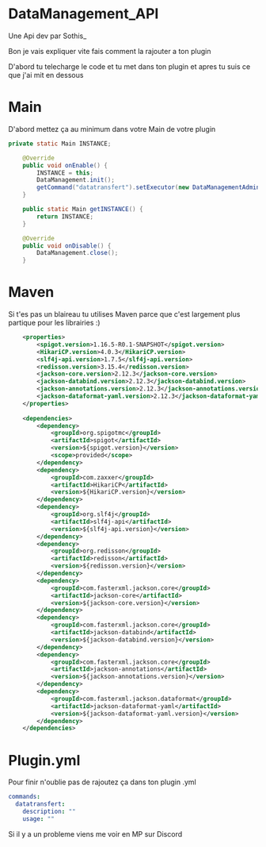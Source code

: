 # DataManagement_API
Une Api dev par Sothis_

Bon je vais expliquer vite fais comment la rajouter a ton plugin

D'abord tu telecharge le code et tu met dans ton plugin et apres tu suis ce que j'ai mit en dessous

# Main

D'abord mettez ça au minimum dans votre Main de votre plugin

```java
private static Main INSTANCE;

    @Override
    public void onEnable() {
        INSTANCE = this;
        DataManagement.init();
        getCommand("datatransfert").setExecutor(new DataManagementAdmin());
    }

    public static Main getINSTANCE() {
        return INSTANCE;
    }

    @Override
    public void onDisable() {
        DataManagement.close();
    }
```

# Maven

Si t'es pas un blaireau tu utilises Maven parce que c'est largement plus partique pour les librairies :)

```xml
    <properties>
        <spigot.version>1.16.5-R0.1-SNAPSHOT</spigot.version>
        <HikariCP.version>4.0.3</HikariCP.version>
        <slf4j-api.version>1.7.5</slf4j-api.version>
        <redisson.version>3.15.4</redisson.version>
        <jackson-core.version>2.12.3</jackson-core.version>
        <jackson-databind.version>2.12.3</jackson-databind.version>
        <jackson-annotations.version>2.12.3</jackson-annotations.version>
        <jackson-dataformat-yaml.version>2.12.3</jackson-dataformat-yaml.version>
    </properties>
    
    <dependencies>
        <dependency>
            <groupId>org.spigotmc</groupId>
            <artifactId>spigot</artifactId>
            <version>${spigot.version}</version>
            <scope>provided</scope>
        </dependency>
        <dependency>
            <groupId>com.zaxxer</groupId>
            <artifactId>HikariCP</artifactId>
            <version>${HikariCP.version}</version>
        </dependency>
        <dependency>
            <groupId>org.slf4j</groupId>
            <artifactId>slf4j-api</artifactId>
            <version>${slf4j-api.version}</version>
        </dependency>
        <dependency>
            <groupId>org.redisson</groupId>
            <artifactId>redisson</artifactId>
            <version>${redisson.version}</version>
        </dependency>
        <dependency>
            <groupId>com.fasterxml.jackson.core</groupId>
            <artifactId>jackson-core</artifactId>
            <version>${jackson-core.version}</version>
        </dependency>
        <dependency>
            <groupId>com.fasterxml.jackson.core</groupId>
            <artifactId>jackson-databind</artifactId>
            <version>${jackson-databind.version}</version>
        </dependency>
        <dependency>
            <groupId>com.fasterxml.jackson.core</groupId>
            <artifactId>jackson-annotations</artifactId>
            <version>${jackson-annotations.version}</version>
        </dependency>
        <dependency>
            <groupId>com.fasterxml.jackson.dataformat</groupId>
            <artifactId>jackson-dataformat-yaml</artifactId>
            <version>${jackson-dataformat-yaml.version}</version>
        </dependency>
    </dependencies>
```

# Plugin.yml

Pour finir n'oublie pas de rajoutez ça dans ton plugin .yml

```yml
commands:
  datatransfert:
    description: ""
    usage: ""
```

Si il y a un probleme viens me voir en MP sur Discord
